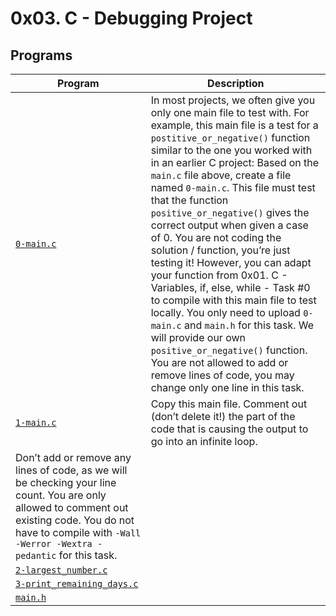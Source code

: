 # 0x03. C - Debugging Project

## Programs

| **Program** | **Description** |
|-------------|-----------------|
| [`0-main.c`](https://github.com/RHEZUS/alx-low_level_programming/blob/master/0x03-debugging/0-main.c) | In most projects, we often give you only one main file to test with. For example, this main file is a test for a `postitive_or_negative()` function similar to the one you worked with in an earlier C project: Based on the `main.c` file above, create a file named `0-main.c`. This file must test that the function `positive_or_negative()` gives the correct output when given a case of 0. You are not coding the solution / function, you’re just testing it! However, you can adapt your function from 0x01. C - Variables, if, else, while - Task #0 to compile with this main file to test locally. You only need to upload `0-main.c` and `main.h` for this task. We will provide our own `positive_or_negative()` function. You are not allowed to add or remove lines of code, you may change only one line in this task. |
| [`1-main.c`](https://github.com/RHEZUS/alx-low_level_programming/blob/master/0x03-debugging/1-main.c) | Copy this main file. Comment out (don’t delete it!) the part of the code that is causing the output to go into an infinite loop.
Don’t add or remove any lines of code, as we will be checking your line count. You are only allowed to comment out existing code. You do not have to compile with `-Wall -Werror -Wextra -pedantic` for this task. |
| [`2-largest_number.c`](https://github.com/RHEZUS/alx-low_level_programming/blob/master/0x03-debugging/2-largest_number.c) |  |
| [`3-print_remaining_days.c`](https://github.com/RHEZUS/alx-low_level_programming/blob/master/0x03-debugging/3-print_remaining_days.c) |  |
| [`main.h`](https://github.com/RHEZUS/alx-low_level_programming/blob/master/0x03-debugging/main.h) |  |
